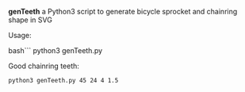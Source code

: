 **genTeeth** a Python3 script to generate bicycle sprocket and chainring shape in SVG  

Usage:

bash```
python3 genTeeth.py <teeth> <tooth angle> <tooth height> <magic number>

Good chainring teeth:

    python3 genTeeth.py 45 24 4 1.5

